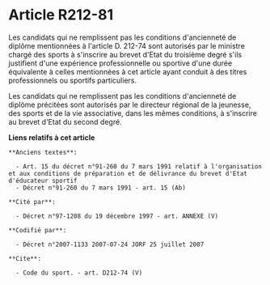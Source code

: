 # Article R212-81

Les candidats qui ne remplissent pas les conditions d'ancienneté de diplôme mentionnées à l'article D. 212-74 sont autorisés
par le ministre chargé des sports à s'inscrire au brevet d'Etat du troisième degré s'ils justifient d'une expérience
professionnelle ou sportive d'une durée équivalente à celles mentionnées à cet article ayant conduit à des titres
professionnels ou sportifs particuliers. 

Les candidats qui ne remplissent pas les conditions d'ancienneté de diplôme précitées sont autorisés par le directeur
régional de la jeunesse, des sports et de la vie associative, dans les mêmes conditions, à s'inscrire au brevet d'Etat du
second degré.

**Liens relatifs à cet article**

	**Anciens textes**:

	  - Art. 15 du décret n°91-260 du 7 mars 1991 relatif à l'organisation et aux conditions de préparation et de délivrance du brevet d'Etat d'éducateur sportif
	  - Décret n°91-260 du 7 mars 1991 - art. 15 (Ab)

	**Cité par**:

	  - Décret n°97-1208 du 19 décembre 1997 - art. ANNEXE (V)

	**Codifié par**:

	  - Décret n°2007-1133 2007-07-24 JORF 25 juillet 2007

	**Cite**:

	  - Code du sport. - art. D212-74 (V)
